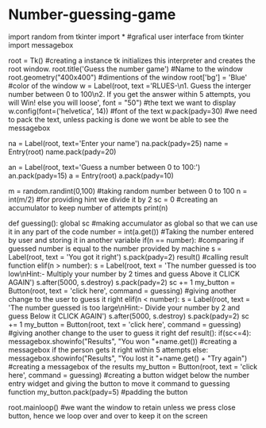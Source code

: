 # Number-guessing-game
import random
from tkinter import *       #grafical user interface
from tkinter import messagebox

root = Tk()         #creating a instance tk initializes this interpreter and creates the root window.
root.title('Guess the number game')     #Name to the window
root.geometry("400x400")            #dimentions of the window
root['bg'] = 'Blue'                 #color of the window
w = Label(root, text ='RLUES-\n1. Guess the interger number between 0 to 100\n2. If you get the answer within 5 attempts, you will Win! else you will loose', font = "50")  #the text we want to display
w.config(font=('helvetica', 14))        #font of the text
w.pack(pady=30)         #we need to pack the text, unless packing is done we wont be able to see the messagebox

na = Label(root, text='Enter your name')
na.pack(pady=25)
name = Entry(root)
name.pack(pady=20)

an = Label(root, text='Guess a number between 0 to 100:')
an.pack(pady=15)
a = Entry(root)
a.pack(pady=10)

m = random.randint(0,100)       #taking random number between 0 to 100
n = int(m/2)                #for providing hint we divide it by 2
sc = 0         #creating an accumulator to keep number of attempts
print(n)

def guessing():
    global sc       #making accumulator as global so that we can use it in any part of the code
    number = int(a.get())       #Taking the number entered by user and storing it in another variable
    if(n == number):        #comparing if guessed number is equal to the number provided by machine
        s = Label(root, text = 'You got it right')
        s.pack(pady=2)
        result()        #calling result function
    elif(n > number):
        s = Label(root, text = 'The number guessed is too low\nHint:- Multiply your number by 2 times and guess Above it CLICK AGAIN')
        s.after(5000, s.destroy)
        s.pack(pady=2)
        sc += 1
        my_button = Button(root, text = 'click here', command = guessing)   #giving another change to the user to guess it right
    elif(n < number):
        s = Label(root, text = 'The number guessed is too large\nHint:- Divide your number by 2 and guess Below it CLICK AGAIN')
        s.after(5000, s.destroy)
        s.pack(pady=2)
        sc += 1
        my_button = Button(root, text = 'click here', command = guessing)       #giving another change to the user to guess it right
def result():
    if(sc<=4):
        messagebox.showinfo("Results", "You won "+name.get())   #creating a messagebox if the person gets it right within 5 attempts
    else:
        messagebox.showinfo("Results", "You lost it "+name.get() + "Try again")     #creating a messagebox of the results
my_button = Button(root, text = 'click here', command = guessing)       #creating a button widget below the number entry widget and giving the button to move it command to guessing function
my_button.pack(pady=5)      #padding the button

root.mainloop()     #we want the window to retain unless we press close button, hence we loop over and over to keep it on the screen
